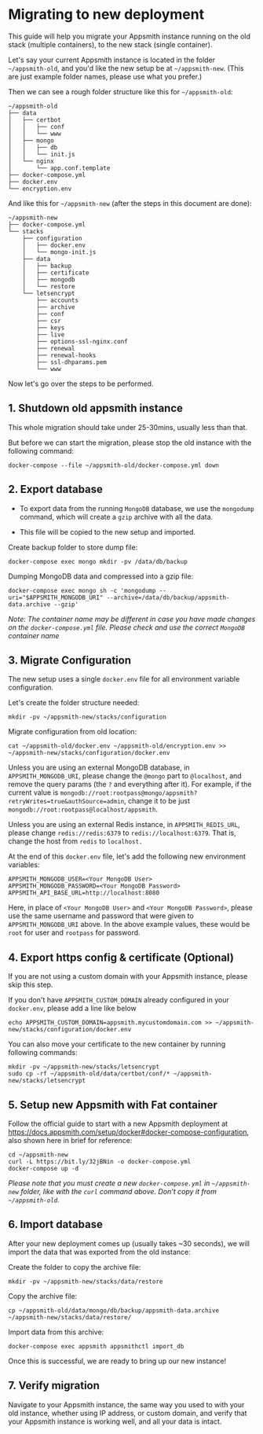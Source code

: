 # Migrating to new deployment

This guide will help you migrate your Appsmith instance running on the old stack (multiple containers), to the new stack (single container).

Let's say your current Appsmith instance is located in the folder `~/appsmith-old`, and you'd like the new setup be at `~/appsmith-new`. (This are just example folder names, please use what you prefer.)

Then we can see a rough folder structure like this for `~/appsmith-old`:

```
~/appsmith-old
├── data
│   ├── certbot
│   │   ├── conf
│   │   └── www
│   ├── mongo
│   │   ├── db
│   │   └── init.js
│   └── nginx
│       └── app.conf.template
├── docker-compose.yml
├── docker.env
└── encryption.env
```

And like this for `~/appsmith-new` (after the steps in this document are done):

```
~/appsmith-new
├── docker-compose.yml
└── stacks
    ├── configuration
    │   ├── docker.env
    │   └── mongo-init.js
    ├── data
    │   ├── backup
    │   ├── certificate
    │   ├── mongodb
    │   └── restore
    └── letsencrypt
        ├── accounts
        ├── archive
        ├── conf
        ├── csr
        ├── keys
        ├── live
        ├── options-ssl-nginx.conf
        ├── renewal
        ├── renewal-hooks
        ├── ssl-dhparams.pem
        └── www
```

Now let's go over the steps to be performed.

## 1. Shutdown old appsmith instance

This whole migration should take under 25-30mins, usually less than that.

But before we can start the migration, please stop the old instance with the following command:

```
docker-compose --file ~/appsmith-old/docker-compose.yml down
```

## 2. Export database

- To export data from the running `MongoDB` database, we use the `mongodump` command, which will create a `gzip` archive with all the data.

- This file will be copied to the new setup and imported.

Create backup folder to store dump file:

```
docker-compose exec mongo mkdir -pv /data/db/backup
```

Dumping MongoDB data and compressed into a gzip file:

```
docker-compose exec mongo sh -c 'mongodump --uri="$APPSMITH_MONGODB_URI" --archive=/data/db/backup/appsmith-data.archive --gzip'
```

*Note: The container name may be different in case you have made changes on the `docker-compose.yml` file. Please check and use the correct `MongoDB` container name*

## 3. Migrate Configuration

The new setup uses a single `docker.env` file for all environment variable configuration.

Let's create the folder structure needed:

```
mkdir -pv ~/appsmith-new/stacks/configuration
```

Migrate configuration from old location:

```
cat ~/appsmith-old/docker.env ~/appsmith-old/encryption.env >> ~/appsmith-new/stacks/configuration/docker.env
```

Unless you are using an external MongoDB database, in `APPSMITH_MONGODB_URI`, please change the `@mongo` part to `@localhost`, and remove the query params (the `?` and everything after it). For example, if the current value is `mongodb://root:rootpass@mongo/appsmith?retryWrites=true&authSource=admin`, change it to be just `mongodb://root:rootpass@localhost/appsmith`.

Unless you are using an external Redis instance, in `APPSMITH_REDIS_URL`, please change `redis://redis:6379` to `redis://localhost:6379`. That is, change the host from `redis` to `localhost.`

At the end of this `docker.env` file, let's add the following new environment variables:

```
APPSMITH_MONGODB_USER=<Your MongoDB User>
APPSMITH_MONGODB_PASSWORD=<Your MongoDB Password>
APPSMITH_API_BASE_URL=http://localhost:8080
```

Here, in place of `<Your MongoDB User>` and `<Your MongoDB Password>`, please use the same username and password that were given to `APPSMITH_MONGODB_URI` above. In the above example values, these would be `root` for user and `rootpass` for password.

## 4. Export https config & certificate (Optional)

If you are not using a custom domain with your Appsmith instance, please skip this step.

If you don't have `APPSMITH_CUSTOM_DOMAIN` already configured in your `docker.env`, please add a line like below

```
echo APPSMITH_CUSTOM_DOMAIN=appsmith.mycustomdomain.com >> ~/appsmith-new/stacks/configuration/docker.env
```

You can also move your certificate to the new container by running following commands:

```
mkdir -pv ~/appsmith-new/stacks/letsencrypt
sudo cp -rf ~/appsmith-old/data/certbot/conf/* ~/appsmith-new/stacks/letsencrypt
```

## 5. Setup new Appsmith with Fat container

Follow the official guide to start with a new Appsmith deployment at <https://docs.appsmith.com/setup/docker#docker-compose-configuration>, also shown here in brief for reference:

```
cd ~/appsmith-new
curl -L https://bit.ly/32jBNin -o docker-compose.yml
docker-compose up -d
```

_Please note that you must create a new `docker-compose.yml` in `~/appsmith-new` folder, like with the `curl` command above. Don't copy it from `~/appsmith-old`._

## 6. Import database

After your new deployment comes up (usually takes ~30 seconds), we will import the data that was exported from the old instance:

Create the folder to copy the archive file:

```
mkdir -pv ~/appsmith-new/stacks/data/restore
```

Copy the archive file:

```
cp ~/appsmith-old/data/mongo/db/backup/appsmith-data.archive ~/appsmith-new/stacks/data/restore/
```

Import data from this archive:

```
docker-compose exec appsmith appsmithctl import_db
```

Once this is successful, we are ready to bring up our new instance!

## 7. Verify migration

Navigate to your Appsmith instance, the same way you used to with your old instance, whether using IP address, or custom domain, and verify that your Appsmith instance is working well, and all your data is intact.
